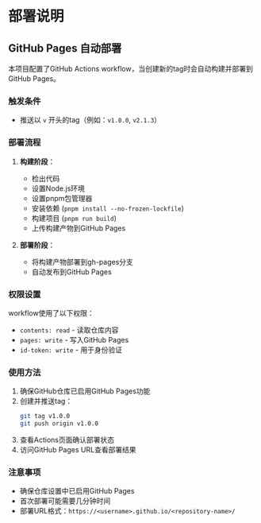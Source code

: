 # 部署说明

## GitHub Pages 自动部署

本项目配置了GitHub Actions workflow，当创建新的tag时会自动构建并部署到GitHub Pages。

### 触发条件

- 推送以 `v` 开头的tag（例如：`v1.0.0`, `v2.1.3`）

### 部署流程

1. **构建阶段**：
   - 检出代码
   - 设置Node.js环境
   - 设置pnpm包管理器
   - 安装依赖 (`pnpm install --no-frozen-lockfile`)
   - 构建项目 (`pnpm run build`)
   - 上传构建产物到GitHub Pages

2. **部署阶段**：
   - 将构建产物部署到gh-pages分支
   - 自动发布到GitHub Pages

### 权限设置

workflow使用了以下权限：
- `contents: read` - 读取仓库内容
- `pages: write` - 写入GitHub Pages
- `id-token: write` - 用于身份验证

### 使用方法

1. 确保GitHub仓库已启用GitHub Pages功能
2. 创建并推送tag：
   ```bash
   git tag v1.0.0
   git push origin v1.0.0
   ```
3. 查看Actions页面确认部署状态
4. 访问GitHub Pages URL查看部署结果

### 注意事项

- 确保仓库设置中已启用GitHub Pages
- 首次部署可能需要几分钟时间
- 部署URL格式：`https://<username>.github.io/<repository-name>/`
